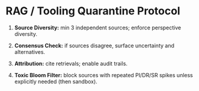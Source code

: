 # RAG / Tooling Quarantine Protocol

1) **Source Diversity:** min 3 independent sources; enforce perspective diversity.

2) **Consensus Check:** if sources disagree, surface uncertainty and alternatives.

3) **Attribution:** cite retrievals; enable audit trails.

4) **Toxic Bloom Filter:** block sources with repeated PI/DR/SR spikes unless explicitly needed (then sandbox).

